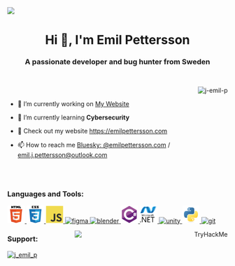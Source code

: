 <img src="https://capsule-render.vercel.app/api?type=waving&color=0:0e518f,100:8f319a&height=300&section=header&text=Emil%20Pettersson&fontSize=90&fontColor=f2f2f2"/>

<h1 align="center">Hi 👋, I'm Emil Pettersson</h1>
<h3 align="center">A passionate developer and bug hunter from Sweden</h3>
<br>
<p align="right">&nbsp;<img align="right" src="https://github-readme-stats.vercel.app/api?username=j-emil-p&show_icons=true&locale=en&hide_rank=true&theme=tokyonight&hide_border=true&hide=stars&include_all_commits=true" alt="j-emil-p" /></p>

- 🔭 I’m currently working on [My Website](https://emilpettersson.com/)
  
- 🌱 I’m currently learning **Cybersecurity**

- 📝 Check out my website https://emilpettersson.com

- 📫 How to reach me <a href="https://bsky.app/profile/emilpettersson.com">Bluesky: @emilpettersson.com</a> / emil.j.pettersson@outlook.com



<br><br>
<h3 align="left">Languages and Tools:</h3>
<p align="left"> <a href="https://en.wikipedia.org/wiki/HTML" target="_blank" rel="noreferrer"> <img src="https://raw.githubusercontent.com/devicons/devicon/master/icons/html5/html5-original-wordmark.svg" alt="html5" width="40" height="40"/> </a> <a href="https://en.wikipedia.org/wiki/CSS" target="_blank" rel="noreferrer"> <img src="https://raw.githubusercontent.com/devicons/devicon/master/icons/css3/css3-original-wordmark.svg" alt="css3" width="40" height="40"/> </a> <a href="https://en.wikipedia.org/wiki/JavaScript" target="_blank" rel="noreferrer"> <img src="https://raw.githubusercontent.com/devicons/devicon/master/icons/javascript/javascript-original.svg" alt="javascript" width="40" height="40"/> </a> <a href="https://www.figma.com/" target="_blank" rel="noreferrer"> <img src="https://www.vectorlogo.zone/logos/figma/figma-icon.svg" alt="figma" width="40" height="40"/> </a> <a href="https://www.blender.org/" target="_blank" rel="noreferrer"> <img src="https://download.blender.org/branding/community/blender_community_badge_white.svg" alt="blender" width="40" height="40"/> </a> <a href="https://en.wikipedia.org/wiki/C_Sharp_(programming_language)" target="_blank" rel="noreferrer"> <img src="https://raw.githubusercontent.com/devicons/devicon/master/icons/csharp/csharp-original.svg" alt="csharp" width="40" height="40"/> </a> <a href="https://dotnet.microsoft.com/" target="_blank" rel="noreferrer"> <img src="https://raw.githubusercontent.com/devicons/devicon/master/icons/dot-net/dot-net-original-wordmark.svg" alt="dotnet" width="40" height="40"/> </a><a href="https://unity.com/" target="_blank" rel="noreferrer"> <img src="https://www.vectorlogo.zone/logos/unity3d/unity3d-icon.svg" alt="unity" width="40" height="40"/> </a> <a href="https://www.python.org" target="_blank" rel="noreferrer"> <img src="https://raw.githubusercontent.com/devicons/devicon/master/icons/python/python-original.svg" alt="python" width="40" height="40"/> </a> <a href="https://git-scm.com/" target="_blank" rel="noreferrer"> <img src="https://www.vectorlogo.zone/logos/git-scm/git-scm-icon.svg" alt="git" width="40" height="40"/> </a> </p>

<a href="https://tryhackme.com/r/p/emilpettersson" target="_blank" align="right"> <img src="https://tryhackme-badges.s3.amazonaws.com/emilpettersson.png" alt="TryHackMe" align="right" width="350"/> </a>

<h3 align="left">Support:</h3>
<p><a href="https://www.buymeacoffee.com/j_emil_p"> <img align="center" src="https://cdn.buymeacoffee.com/buttons/v2/default-yellow.png" height="50" width="210" alt="j_emil_p" /></a></p><br><br>
